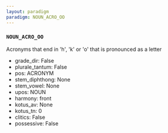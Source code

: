 ```yaml
---
layout: paradigm
paradigm: NOUN_ACRO_OO
---
```

### ` NOUN_ACRO_OO `

Acronyms that end in 'h', 'k' or 'o' that is pronounced as a letter
* grade_dir: False
* plurale_tantum: False
* pos: ACRONYM
* stem_diphthong: None
* stem_vowel: None
* upos: NOUN
* harmony: front
* kotus_av: None
* kotus_tn: 0
* clitics: False
* possessive: False
